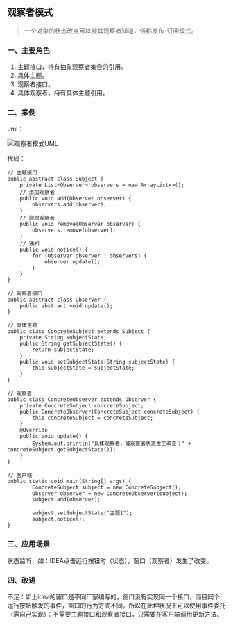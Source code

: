 ## 观察者模式 ##
>一个对象的状态改变可以被其观察者知道，俗称发布-订阅模式。

### 一、主要角色 ###
1. 主题接口，持有抽象观察者集合的引用。
2. 具体主题。
3. 观察者接口。
4. 具体观察者，持有具体主题引用。

### 二、案例 ###
uml：

![观察者模式UML](https://i.imgur.com/gxowI6Z.png)

代码：
	
	// 主题接口
	public abstract class Subject {
	    private List<Observer> observers = new ArrayList<>();
		// 添加观察者
	    public void add(Observer observer) {
	        observers.add(observer);
	    }
		// 删除观察者
	    public void remove(Observer observer) {
	        observers.remove(observer);
	    }
		// 通知
	    public void notice() {
	        for (Observer observer : observers) {
	            observer.update();
	        }
	    }
	}

	// 观察者接口
	public abstract class Observer {
	    public abstract void update();
	}

	// 具体主题
	public class ConcreteSubject extends Subject {
	    private String subjectState;
	    public String getSubjectState() {
	        return subjectState;
	    }
	    public void setSubjectState(String subjectState) {
	        this.subjectState = subjectState;
	    }
	}

	// 观察者
	public class ConcreteObserver extends Observer {
	    private ConcreteSubject concreteSubject;
	    public ConcreteObserver(ConcreteSubject concreteSubject) {
	        this.concreteSubject = concreteSubject;
	    }
	    @Override
	    public void update() {
	        System.out.println("具体观察者，被观察者状态发生改变：" + concreteSubject.getSubjectState());
	    }
	}

	// 客户端
	public static void main(String[] args) {
	        ConcreteSubject subject = new ConcreteSubject();
	        Observer observer = new ConcreteObserver(subject);
	        subject.add(observer);
	
	        subject.setSubjectState("主题1");
	        subject.notice();
	}

### 三、应用场景 ###
状态监听，如：IDEA点击运行按钮时（状态），窗口（观察者）发生了改变。

### 四、改进 ###
不足：如上idea的窗口是不同厂家编写的，窗口没有实现同一个接口，而且同个运行按钮触发的事件，窗口的行为方式不同。所以在此种状况下可以使用事件委托（需自己实现）：不需要主题接口和观察者接口，只需要在客户端调用更新方法。